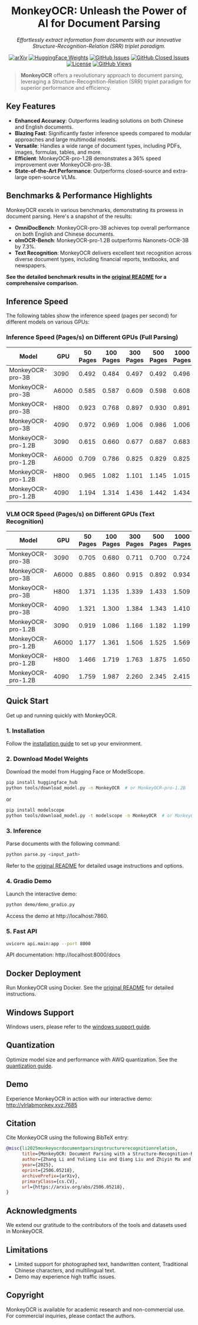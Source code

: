 <div align="center">
  <h1>MonkeyOCR: Unleash the Power of AI for Document Parsing</h1>
  <p><em>Effortlessly extract information from documents with our innovative Structure-Recognition-Relation (SRR) triplet paradigm.</em></p>

  [![arXiv](https://img.shields.io/badge/Arxiv-MonkeyOCR-b31b1b.svg?logo=arXiv)](https://arxiv.org/abs/2506.05218)
  [![HuggingFace Weights](https://img.shields.io/badge/HuggingFace%20Weights-black.svg?logo=HuggingFace)](https://huggingface.co/echo840/MonkeyOCR)
  [![GitHub Issues](https://img.shields.io/github/issues/Yuliang-Liu/MonkeyOCR?color=critical&label=Issues)](https://github.com/Yuliang-Liu/MonkeyOCR/issues?q=is%3Aopen+is%3Aissue)
  [![GitHub Closed Issues](https://img.shields.io/github/issues-closed/Yuliang-Liu/MonkeyOCR?color=success&label=Issues)](https://github.com/Yuliang-Liu/MonkeyOCR/issues?q=is%3Aissue+is%3Aclosed)
  [![License](https://img.shields.io/badge/License-Apache%202.0-yellow)](https://github.com/Yuliang-Liu/MonkeyOCR/blob/main/LICENSE.txt)
  [![GitHub Views](https://komarev.com/ghpvc/?username=Yuliang-Liu&repo=MonkeyOCR&color=brightgreen&label=Views)](https://github.com/Yuliang-Liu/MonkeyOCR)
</div>

> **MonkeyOCR** offers a revolutionary approach to document parsing, leveraging a Structure-Recognition-Relation (SRR) triplet paradigm for superior performance and efficiency. 

## Key Features

*   **Enhanced Accuracy**: Outperforms leading solutions on both Chinese and English documents.
*   **Blazing Fast**: Significantly faster inference speeds compared to modular approaches and large multimodal models.
*   **Versatile**: Handles a wide range of document types, including PDFs, images, formulas, tables, and more.
*   **Efficient**: MonkeyOCR-pro-1.2B demonstrates a 36% speed improvement over MonkeyOCR-pro-3B.
*   **State-of-the-Art Performance**: Outperforms closed-source and extra-large open-source VLMs.

## Benchmarks & Performance Highlights

MonkeyOCR excels in various benchmarks, demonstrating its prowess in document parsing.  Here's a snapshot of the results:

*   **OmniDocBench**: MonkeyOCR-pro-3B achieves top overall performance on both English and Chinese documents.
*   **olmOCR-Bench**: MonkeyOCR-pro-1.2B outperforms Nanonets-OCR-3B by 7.3%.
*   **Text Recognition**: MonkeyOCR delivers excellent text recognition across diverse document types, including financial reports, textbooks, and newspapers.

**See the detailed benchmark results in the [original README](https://github.com/Yuliang-Liu/MonkeyOCR) for a comprehensive comparison.**

## Inference Speed

The following tables show the inference speed (pages per second) for different models on various GPUs:

### Inference Speed (Pages/s) on Different GPUs (Full Parsing)

| Model             | GPU    | 50 Pages | 100 Pages | 300 Pages | 500 Pages | 1000 Pages |
| ----------------- | ------ | -------- | --------- | --------- | --------- | ---------- |
| MonkeyOCR-pro-3B  | 3090   | 0.492    | 0.484     | 0.497     | 0.492     | 0.496      |
| MonkeyOCR-pro-3B  | A6000  | 0.585    | 0.587     | 0.609     | 0.598     | 0.608      |
| MonkeyOCR-pro-3B  | H800   | 0.923    | 0.768     | 0.897     | 0.930     | 0.891      |
| MonkeyOCR-pro-3B  | 4090   | 0.972    | 0.969     | 1.006     | 0.986     | 1.006      |
| MonkeyOCR-pro-1.2B | 3090   | 0.615    | 0.660     | 0.677     | 0.687     | 0.683      |
| MonkeyOCR-pro-1.2B | A6000  | 0.709    | 0.786     | 0.825     | 0.829     | 0.825      |
| MonkeyOCR-pro-1.2B | H800   | 0.965    | 1.082     | 1.101     | 1.145     | 1.015      |
| MonkeyOCR-pro-1.2B | 4090   | 1.194    | 1.314     | 1.436     | 1.442     | 1.434      |

### VLM OCR Speed (Pages/s) on Different GPUs (Text Recognition)

| Model             | GPU    | 50 Pages | 100 Pages | 300 Pages | 500 Pages | 1000 Pages |
| ----------------- | ------ | -------- | --------- | --------- | --------- | ---------- |
| MonkeyOCR-pro-3B  | 3090   | 0.705    | 0.680     | 0.711     | 0.700     | 0.724      |
| MonkeyOCR-pro-3B  | A6000  | 0.885    | 0.860     | 0.915     | 0.892     | 0.934      |
| MonkeyOCR-pro-3B  | H800   | 1.371    | 1.135     | 1.339     | 1.433     | 1.509      |
| MonkeyOCR-pro-3B  | 4090   | 1.321    | 1.300     | 1.384     | 1.343     | 1.410      |
| MonkeyOCR-pro-1.2B | 3090   | 0.919    | 1.086     | 1.166     | 1.182     | 1.199      |
| MonkeyOCR-pro-1.2B | A6000  | 1.177    | 1.361     | 1.506     | 1.525     | 1.569      |
| MonkeyOCR-pro-1.2B | H800   | 1.466    | 1.719     | 1.763     | 1.875     | 1.650      |
| MonkeyOCR-pro-1.2B | 4090   | 1.759    | 1.987     | 2.260     | 2.345     | 2.415      |

## Quick Start

Get up and running quickly with MonkeyOCR.

### 1. Installation
Follow the [installation guide](https://github.com/Yuliang-Liu/MonkeyOCR/blob/main/docs/install_cuda_pp.md#install-with-cuda-support) to set up your environment.

### 2. Download Model Weights
Download the model from Hugging Face or ModelScope.

```bash
pip install huggingface_hub
python tools/download_model.py -n MonkeyOCR  # or MonkeyOCR-pro-1.2B
```
or
```bash
pip install modelscope
python tools/download_model.py -t modelscope -n MonkeyOCR  # or MonkeyOCR-pro-1.2B
```

### 3. Inference
Parse documents with the following command:

```bash
python parse.py <input_path>
```
Refer to the [original README](https://github.com/Yuliang-Liu/MonkeyOCR) for detailed usage instructions and options.

### 4. Gradio Demo
Launch the interactive demo:
```bash
python demo/demo_gradio.py
```
Access the demo at http://localhost:7860.

### 5. Fast API

```bash
uvicorn api.main:app --port 8000
```
API documentation: http://localhost:8000/docs

## Docker Deployment

Run MonkeyOCR using Docker.  See the [original README](https://github.com/Yuliang-Liu/MonkeyOCR) for detailed instructions.

## Windows Support

Windows users, please refer to the [windows support guide](docs/windows_support.md).

## Quantization

Optimize model size and performance with AWQ quantization. See the [quantization guide](docs/Quantization.md).

## Demo

Experience MonkeyOCR in action with our interactive demo:  http://vlrlabmonkey.xyz:7685

## Citation

Cite MonkeyOCR using the following BibTeX entry:

```bibtex
@misc{li2025monkeyocrdocumentparsingstructurerecognitionrelation,
      title={MonkeyOCR: Document Parsing with a Structure-Recognition-Relation Triplet Paradigm}, 
      author={Zhang Li and Yuliang Liu and Qiang Liu and Zhiyin Ma and Ziyang Zhang and Shuo Zhang and Zidun Guo and Jiarui Zhang and Xinyu Wang and Xiang Bai},
      year={2025},
      eprint={2506.05218},
      archivePrefix={arXiv},
      primaryClass={cs.CV},
      url={https://arxiv.org/abs/2506.05218}, 
}
```

## Acknowledgments

We extend our gratitude to the contributors of the tools and datasets used in MonkeyOCR.

## Limitations

*   Limited support for photographed text, handwritten content, Traditional Chinese characters, and multilingual text.
*   Demo may experience high traffic issues.

## Copyright

MonkeyOCR is available for academic research and non-commercial use. For commercial inquiries, please contact the authors.